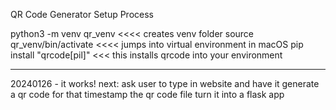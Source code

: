 QR Code Generator
Setup Process

python3 -m venv qr_venv <<<< creates venv folder
source qr_venv/bin/activate <<<< jumps into virtual environment in macOS
pip install "qrcode[pil]" <<< this installs qrcode into your environment

------

20240126 - it works!
next: 
    ask user to type in website and have it generate a qr code for that
    timestamp the qr code file
    turn it into a flask app
